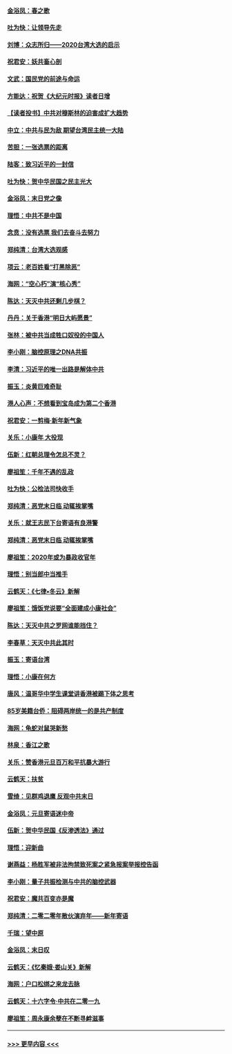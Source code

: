 #### [金浴凤：春之歌](../pages/nsc993/n11797687.md?t=01170055) 
#### [吐为快：让领导先走](../pages/nsc993/n11797512.md?t=01170055) 
#### [刘博：众志所归——2020台湾大选的启示](../pages/nsc993/n11796878.md?t=01170055) 
#### [祝君安：妖共畜心剖](../pages/nsc993/n11794273.md?t=01170055) 
#### [文武：国民党的前途与命运](../pages/nsc993/n11794198.md?t=01170055) 
#### [方能达：祝贺《大纪元时报》读者日增](../pages/nsc993/n11793807.md?t=01170055) 
#### [【读者投书】中共对穆斯林的迫害成扩大趋势](../pages/nsc993/n11791371.md?t=01170055) 
#### [中立：中共与民为敌 期望台湾民主统一大陆](../pages/nsc993/n11790392.md?t=01170055) 
#### [苦胆：一张选票的距离](../pages/nsc993/n11788914.md?t=01170055) 
#### [陆客：致习近平的一封信](../pages/nsc993/n11788867.md?t=01170055) 
#### [吐为快：贺中华民国之民主光大](../pages/nsc993/n11788618.md?t=01170055) 
#### [金浴凤：末日党之像](../pages/nsc993/n11787475.md?t=01170055) 
#### [理悟：中共不是中国](../pages/nsc993/n11787463.md?t=01170055) 
#### [念贲：没有选票  我们去奋斗去努力](../pages/nsc993/n11787398.md?t=01170055) 
#### [郑纯清：台湾大选观感](../pages/nsc993/n11786210.md?t=01170055) 
#### [项云：老百姓看“打黑除恶”](../pages/nsc993/n11785398.md?t=01170055) 
#### [海网：“空心朽”演“核心秀”](../pages/nsc993/n11783874.md?t=01170055) 
#### [陈达：天灭中共还剩几步棋？](../pages/nsc993/n11783719.md?t=01170055) 
#### [丹丹：关于香港“明日大屿愿景”](../pages/nsc993/n11783273.md?t=01170055) 
#### [张林：被中共当成牲口奴役的中国人](../pages/nsc993/n11782397.md?t=01170055) 
#### [李小刚：脑控原理之DNA共振](../pages/nsc993/n11780962.md?t=01170055) 
#### [李清：习近平的唯一出路是解体中共](../pages/nsc993/n11780866.md?t=01170055) 
#### [振玉：炎黄巨难奇耻](../pages/nsc993/n11779632.md?t=01170055) 
#### [港人心声：不想看到宝岛成为第二个香港](../pages/nsc993/n11778817.md?t=01170055) 
#### [祝君安：一剪梅‧新年新气象](../pages/nsc993/n11776340.md?t=01170055) 
#### [关乐：小康年 大役现](../pages/nsc993/n11774213.md?t=01170055) 
#### [伍新：红朝总理令怎总不灵？](../pages/nsc993/n11770813.md?t=01170055) 
#### [廖祖笙：千年不遇的乱政](../pages/nsc993/n11770373.md?t=01170055) 
#### [吐为快：公检法司快收手](../pages/nsc993/n11770359.md?t=01170055) 
#### [郑纯清：恶党末日临 动辄挨掌嘴](../pages/nsc993/n11769912.md?t=01170055) 
#### [关乐：就王志民下台寄语有良港警](../pages/nsc993/n11769903.md?t=01170055) 
#### [郑纯清：恶党末日临 动辄挨掌嘴](../pages/nsc993/n11769356.md?t=01170055) 
#### [廖祖笙：2020年或为暴政收官年](../pages/nsc993/n11768216.md?t=01170055) 
#### [理悟：别当郎中当推手](../pages/nsc993/n11768243.md?t=01170055) 
#### [云鹤天：《七律▪冬云》新解](../pages/nsc993/n11768204.md?t=01170055) 
#### [廖祖笙：饿饭党说要“全面建成小康社会”](../pages/nsc993/n11767482.md?t=01170055) 
#### [陈达：天灭中共之罗网谁能挡住？](../pages/nsc993/n11767465.md?t=01170055) 
#### [李春草：天灭中共此其时](../pages/nsc993/n11767452.md?t=01170055) 
#### [振玉：寄语台湾](../pages/nsc993/n11767432.md?t=01170055) 
#### [理悟：小康在何方](../pages/nsc993/n11767394.md?t=01170055) 
#### [唐风：温哥华中学生课堂讲香港被踢下体之思考](../pages/nsc993/n11766848.md?t=01170055) 
#### [85岁美籍台侨：阻碍两岸统一的是共产制度](../pages/nsc993/n11765043.md?t=01170055) 
#### [海网：龟蛇对鼠哭新愁](../pages/nsc993/n11764895.md?t=01170055) 
#### [林泉：香江之歌](../pages/nsc993/n11764415.md?t=01170055) 
#### [关乐：赞香港元旦百万和平抗暴大游行](../pages/nsc993/n11764382.md?t=01170055) 
#### [云鹤天：扶贫](../pages/nsc993/n11764245.md?t=01170055) 
#### [雪绮：见群鸡退鹰  反观中共末日](../pages/nsc993/n11762112.md?t=01170055) 
#### [金浴凤：元旦寄语迷中帝](../pages/nsc993/n11761788.md?t=01170055) 
#### [伍新：贺中华民国《反渗透法》通过](../pages/nsc993/n11761994.md?t=01170055) 
#### [理悟：迎新曲](../pages/nsc993/n11761152.md?t=01170055) 
#### [谢燕益：杨胜军被非法拘禁致死案之紧急报案举报控告函](../pages/nsc993/n11756134.md?t=01170055) 
#### [李小刚：量子共振检测与中共的脑控武器](../pages/nsc993/n11754518.md?t=01170055) 
#### [祝君安：魔共百变亦是魔](../pages/nsc993/n11754469.md?t=01170055) 
#### [郑纯清：二零二零年散伙演弃年——新年寄语](../pages/nsc993/n11754195.md?t=01170055) 
#### [千瑞：望中原](../pages/nsc993/n11754159.md?t=01170055) 
#### [金浴凤：末日叹](../pages/nsc993/n11752359.md?t=01170055) 
#### [云鹤天：《忆秦娥‧娄山关》新解](../pages/nsc993/n11752348.md?t=01170055) 
#### [海网：户口松绑之来龙去脉](../pages/nsc993/n11752328.md?t=01170055) 
#### [云鹤天：十六字令‧中共在二零一九](../pages/nsc993/n11752305.md?t=01170055) 
#### [廖祖笙：周永康余孽在不断寻衅滋事](../pages/nsc993/n11751013.md?t=01170055) 

----
#### [ >>> 更早内容 <<< ](../indexes/nsc993-earlier.md)
